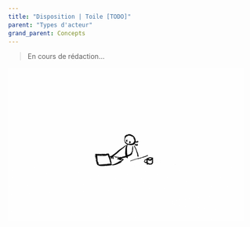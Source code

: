 ```yaml
---
title: "Disposition | Toile [TODO]"
parent: "Types d'acteur"
grand_parent: Concepts
---
```



> En cours de rédaction...

![SynApps](../../assets/under-progress.gif)
